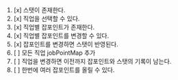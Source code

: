 1. [x] 스탯이 존재한다.
2. [x] 직업을 선택할 수 있다.
3. [x] 직업별 잡포인트가 존재한다.
4. [x] 직업별 잡포인트를 변경할 수 있다.
5. [x] 잡포인트를 변경하면 스탯이 반영된다.
6. [ ] 모든 직업 jobPointMap 추가
7. [ ] 직업을 변경하면 이전까지 잡포인트와 스탯의 기록이 남는다.
8. [ ] 한번에 여러 잡포인트를 올릴 수 있다.
